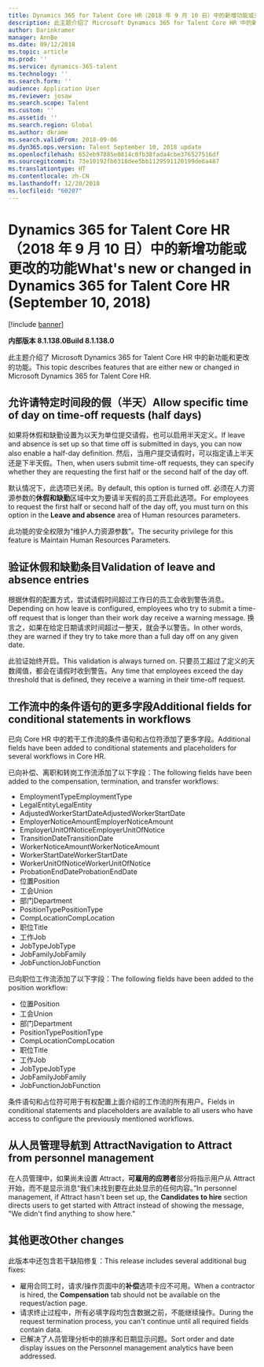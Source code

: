 ```yaml
---
title: Dynamics 365 for Talent Core HR（2018 年 9 月 10 日）中的新增功能或更改的功能
description: 此主题介绍了 Microsoft Dynamics 365 for Talent Core HR 中的新功能和更改的功能。
author: Darinkramer
manager: AnnBe
ms.date: 09/12/2018
ms.topic: article
ms.prod: ''
ms.service: dynamics-365-talent
ms.technology: ''
ms.search.form: ''
audience: Application User
ms.reviewer: josaw
ms.search.scope: Talent
ms.custom: ''
ms.assetid: ''
ms.search.region: Global
ms.author: dkrame
ms.search.validFrom: 2018-09-06
ms.dyn365.ops.version: Talent September 10, 2018 update
ms.openlocfilehash: 652eb97885e0814c0fb38fada4cbe376527516df
ms.sourcegitcommit: 73e10192fb6318dee5bb1129591120199de6a487
ms.translationtype: HT
ms.contentlocale: zh-CN
ms.lasthandoff: 12/20/2018
ms.locfileid: "60207"
---
```

# <a name="whats-new-or-changed-in-dynamics-365-for-talent-core-hr-september-10-2018"></a><span data-ttu-id="2a69f-103">Dynamics 365 for Talent Core HR（2018 年 9 月 10 日）中的新增功能或更改的功能</span><span class="sxs-lookup"><span data-stu-id="2a69f-103">What's new or changed in Dynamics 365 for Talent Core HR (September 10, 2018)</span></span>

[!include [banner](includes/banner.md)]

<span data-ttu-id="2a69f-104">**内部版本 8.1.138.0**</span><span class="sxs-lookup"><span data-stu-id="2a69f-104">**Build 8.1.138.0**</span></span>

<span data-ttu-id="2a69f-105">此主题介绍了 Microsoft Dynamics 365 for Talent Core HR 中的新功能和更改的功能。</span><span class="sxs-lookup"><span data-stu-id="2a69f-105">This topic describes features that are either new or changed in Microsoft Dynamics 365 for Talent Core HR.</span></span>

## <a name="allow-specific-time-of-day-on-time-off-requests-half-days"></a><span data-ttu-id="2a69f-106">允许请特定时间段的假（半天）</span><span class="sxs-lookup"><span data-stu-id="2a69f-106">Allow specific time of day on time-off requests (half days)</span></span>

<span data-ttu-id="2a69f-107">如果将休假和缺勤设置为以天为单位提交请假，也可以启用半天定义。</span><span class="sxs-lookup"><span data-stu-id="2a69f-107">If leave and absence is set up so that time off is submitted in days, you can now also enable a half-day definition.</span></span> <span data-ttu-id="2a69f-108">然后，当用户提交请假时，可以指定请上半天还是下半天假。</span><span class="sxs-lookup"><span data-stu-id="2a69f-108">Then, when users submit time-off requests, they can specify whether they are requesting the first half or the second half of the day off.</span></span>

<span data-ttu-id="2a69f-109">默认情况下，此选项已关闭。</span><span class="sxs-lookup"><span data-stu-id="2a69f-109">By default, this option is turned off.</span></span> <span data-ttu-id="2a69f-110">必须在人力资源参数的**休假和缺勤**区域中文为要请半天假的员工开启此选项。</span><span class="sxs-lookup"><span data-stu-id="2a69f-110">For employees to request the first half or second half of the day off, you must turn on this option in the **Leave and absence** area of Human resources parameters.</span></span>

<span data-ttu-id="2a69f-111">此功能的安全权限为“维护人力资源参数”。</span><span class="sxs-lookup"><span data-stu-id="2a69f-111">The security privilege for this feature is Maintain Human Resources Parameters.</span></span>

## <a name="validation-of-leave-and-absence-entries"></a><span data-ttu-id="2a69f-112">验证休假和缺勤条目</span><span class="sxs-lookup"><span data-stu-id="2a69f-112">Validation of leave and absence entries</span></span>

<span data-ttu-id="2a69f-113">根据休假的配置方式，尝试请假时间超过工作日的员工会收到警告消息。</span><span class="sxs-lookup"><span data-stu-id="2a69f-113">Depending on how leave is configured, employees who try to submit a time-off request that is longer than their work day receive a warning message.</span></span> <span data-ttu-id="2a69f-114">换言之，如果在给定日期请求时间超过一整天，就会予以警告。</span><span class="sxs-lookup"><span data-stu-id="2a69f-114">In other words, they are warned if they try to take more than a full day off on any given date.</span></span>

<span data-ttu-id="2a69f-115">此验证始终开启。</span><span class="sxs-lookup"><span data-stu-id="2a69f-115">This validation is always turned on.</span></span> <span data-ttu-id="2a69f-116">只要员工超过了定义的天数阈值，都会在请假时收到警告。</span><span class="sxs-lookup"><span data-stu-id="2a69f-116">Any time that employees exceed the day threshold that is defined, they receive a warning in their time-off request.</span></span>

## <a name="additional-fields-for-conditional-statements-in-workflows"></a><span data-ttu-id="2a69f-117">工作流中的条件语句的更多字段</span><span class="sxs-lookup"><span data-stu-id="2a69f-117">Additional fields for conditional statements in workflows</span></span>

<span data-ttu-id="2a69f-118">已向 Core HR 中的若干工作流的条件语句和占位符添加了更多字段。</span><span class="sxs-lookup"><span data-stu-id="2a69f-118">Additional fields have been added to conditional statements and placeholders for several workflows in Core HR.</span></span>

<span data-ttu-id="2a69f-119">已向补偿、离职和转岗工作流添加了以下字段：</span><span class="sxs-lookup"><span data-stu-id="2a69f-119">The following fields have been added to the compensation, termination, and transfer workflows:</span></span>

- <span data-ttu-id="2a69f-120">EmploymentType</span><span class="sxs-lookup"><span data-stu-id="2a69f-120">EmploymentType</span></span>
- <span data-ttu-id="2a69f-121">LegalEntity</span><span class="sxs-lookup"><span data-stu-id="2a69f-121">LegalEntity</span></span>
- <span data-ttu-id="2a69f-122">AdjustedWorkerStartDate</span><span class="sxs-lookup"><span data-stu-id="2a69f-122">AdjustedWorkerStartDate</span></span>
- <span data-ttu-id="2a69f-123">EmployerNoticeAmount</span><span class="sxs-lookup"><span data-stu-id="2a69f-123">EmployerNoticeAmount</span></span>
- <span data-ttu-id="2a69f-124">EmployerUnitOfNotice</span><span class="sxs-lookup"><span data-stu-id="2a69f-124">EmployerUnitOfNotice</span></span>
- <span data-ttu-id="2a69f-125">TransitionDate</span><span class="sxs-lookup"><span data-stu-id="2a69f-125">TransitionDate</span></span>
- <span data-ttu-id="2a69f-126">WorkerNoticeAmount</span><span class="sxs-lookup"><span data-stu-id="2a69f-126">WorkerNoticeAmount</span></span>
- <span data-ttu-id="2a69f-127">WorkerStartDate</span><span class="sxs-lookup"><span data-stu-id="2a69f-127">WorkerStartDate</span></span>
- <span data-ttu-id="2a69f-128">WorkerUnitOfNotice</span><span class="sxs-lookup"><span data-stu-id="2a69f-128">WorkerUnitOfNotice</span></span>
- <span data-ttu-id="2a69f-129">ProbationEndDate</span><span class="sxs-lookup"><span data-stu-id="2a69f-129">ProbationEndDate</span></span>
- <span data-ttu-id="2a69f-130">位置</span><span class="sxs-lookup"><span data-stu-id="2a69f-130">Position</span></span>
- <span data-ttu-id="2a69f-131">工会</span><span class="sxs-lookup"><span data-stu-id="2a69f-131">Union</span></span>
- <span data-ttu-id="2a69f-132">部门</span><span class="sxs-lookup"><span data-stu-id="2a69f-132">Department</span></span>
- <span data-ttu-id="2a69f-133">PositionType</span><span class="sxs-lookup"><span data-stu-id="2a69f-133">PositionType</span></span>
- <span data-ttu-id="2a69f-134">CompLocation</span><span class="sxs-lookup"><span data-stu-id="2a69f-134">CompLocation</span></span>
- <span data-ttu-id="2a69f-135">职位</span><span class="sxs-lookup"><span data-stu-id="2a69f-135">Title</span></span>
- <span data-ttu-id="2a69f-136">工作</span><span class="sxs-lookup"><span data-stu-id="2a69f-136">Job</span></span>
- <span data-ttu-id="2a69f-137">JobType</span><span class="sxs-lookup"><span data-stu-id="2a69f-137">JobType</span></span>
- <span data-ttu-id="2a69f-138">JobFamily</span><span class="sxs-lookup"><span data-stu-id="2a69f-138">JobFamily</span></span>
- <span data-ttu-id="2a69f-139">JobFunction</span><span class="sxs-lookup"><span data-stu-id="2a69f-139">JobFunction</span></span>

<span data-ttu-id="2a69f-140">已向职位工作流添加了以下字段：</span><span class="sxs-lookup"><span data-stu-id="2a69f-140">The following fields have been added to the position workflow:</span></span>

- <span data-ttu-id="2a69f-141">位置</span><span class="sxs-lookup"><span data-stu-id="2a69f-141">Position</span></span>
- <span data-ttu-id="2a69f-142">工会</span><span class="sxs-lookup"><span data-stu-id="2a69f-142">Union</span></span>
- <span data-ttu-id="2a69f-143">部门</span><span class="sxs-lookup"><span data-stu-id="2a69f-143">Department</span></span>
- <span data-ttu-id="2a69f-144">PositionType</span><span class="sxs-lookup"><span data-stu-id="2a69f-144">PositionType</span></span>
- <span data-ttu-id="2a69f-145">CompLocation</span><span class="sxs-lookup"><span data-stu-id="2a69f-145">CompLocation</span></span>
- <span data-ttu-id="2a69f-146">职位</span><span class="sxs-lookup"><span data-stu-id="2a69f-146">Title</span></span>
- <span data-ttu-id="2a69f-147">工作</span><span class="sxs-lookup"><span data-stu-id="2a69f-147">Job</span></span>
- <span data-ttu-id="2a69f-148">JobType</span><span class="sxs-lookup"><span data-stu-id="2a69f-148">JobType</span></span>
- <span data-ttu-id="2a69f-149">JobFamily</span><span class="sxs-lookup"><span data-stu-id="2a69f-149">JobFamily</span></span>
- <span data-ttu-id="2a69f-150">JobFunction</span><span class="sxs-lookup"><span data-stu-id="2a69f-150">JobFunction</span></span>

<span data-ttu-id="2a69f-151">条件语句和占位符可用于有权配置上面介绍的工作流的所有用户。</span><span class="sxs-lookup"><span data-stu-id="2a69f-151">Fields in conditional statements and placeholders are available to all users who have access to configure the previously mentioned workflows.</span></span>

## <a name="navigation-to-attract-from-personnel-management"></a><span data-ttu-id="2a69f-152">从人员管理导航到 Attract</span><span class="sxs-lookup"><span data-stu-id="2a69f-152">Navigation to Attract from personnel management</span></span>

<span data-ttu-id="2a69f-153">在人员管理中，如果尚未设置 Attract，**可雇用的应聘者**部分将指示用户从 Attract 开始，而不是显示消息“我们未找到要在此处显示的任何内容。”</span><span class="sxs-lookup"><span data-stu-id="2a69f-153">In personnel management, if Attract hasn't been set up, the **Candidates to hire** section directs users to get started with Attract instead of showing the message, "We didn't find anything to show here."</span></span>

## <a name="other-changes"></a><span data-ttu-id="2a69f-154">其他更改</span><span class="sxs-lookup"><span data-stu-id="2a69f-154">Other changes</span></span>

<span data-ttu-id="2a69f-155">此版本中还包含若干缺陷修复：</span><span class="sxs-lookup"><span data-stu-id="2a69f-155">This release includes several additional bug fixes:</span></span>

- <span data-ttu-id="2a69f-156">雇用合同工时，请求/操作页面中的**补偿**选项卡应不可用。</span><span class="sxs-lookup"><span data-stu-id="2a69f-156">When a contractor is hired, the **Compensation** tab should not be available on the request/action page.</span></span>
- <span data-ttu-id="2a69f-157">请求终止过程中，所有必填字段均包含数据之前，不能继续操作。</span><span class="sxs-lookup"><span data-stu-id="2a69f-157">During the request termination process, you can't continue until all required fields contain data.</span></span>
- <span data-ttu-id="2a69f-158">已解决了人员管理分析中的排序和日期显示问题。</span><span class="sxs-lookup"><span data-stu-id="2a69f-158">Sort order and date display issues on the Personnel management analytics have been addressed.</span></span>
